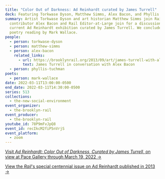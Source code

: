 ```yaml
---
title: "Color Out of Darkness: Ad Reinhardt curated by James Turrell"
deck: Featuring Torkwase Dyson, Matthew Simms, Alex Bacon, and Phyllis Tuchman
summary: Artist Torkwase Dyson and art historian Matthew Simms join Rail
  contributor Alex Bacon and Rail Editor-at-Large join for a discussion on the
  current Ad Reinhardt exhibition curated by James Turrell. We conclude with a
  poetry reading by Mark Wallace.
people:
  - person: torkwase-dyson
  - person: matthew-simms
  - person: alex-bacon
    related_links:
      - url: https://brooklynrail.org/2013/09/art/james-turrell-with-alex-bacon
        text: James Turrell in conversation with Alex Bacon
  - person: phyllis-tuchman
poets:
  - person: mark-wallace
date: 2022-03-11T13:00:00-0500
end_date: 2022-03-11T14:30:00-0500
series: 513
collections:
  - the-new-social-environment
event_organizer:
  - the-brooklyn-rail
event_producer:
  - the-brooklyn-rail
youtube_id: 78P9mFvJpQ8
event_id: recIkcM2fiP5nVrjS
event_platform:
  - zoom
---
```

[Visit *Ad Reinhardt: Color Out of Darkness, Curated by James Turrell*, on view at Pace Gallery through March 19, 2022 →](https://www.pacegallery.com/exhibitions/ad-reinhardt-color-out-of-darkness/)

[View the *Rail*'s special centennial issue on Ad Reinhardt published in 2013 →](https://brooklynrail.org/special/AD_REINHARDT/)